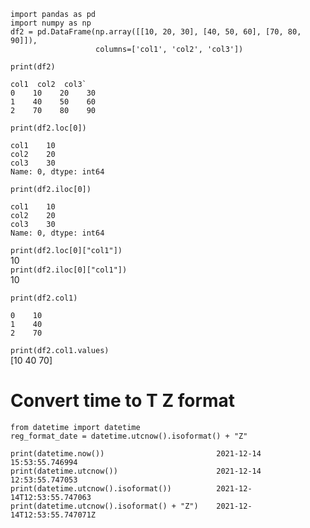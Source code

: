 ```
import pandas as pd
import numpy as np
df2 = pd.DataFrame(np.array([[10, 20, 30], [40, 50, 60], [70, 80, 90]]),
                   columns=['col1', 'col2', 'col3'])
```
`print(df2)`
```
col1  col2  col3` 
0    10    20    30  
1    40    50    60  
2    70    80    90
``` 
`print(df2.loc[0])` 
```
col1    10
col2    20
col3    30
Name: 0, dtype: int64
```

`print(df2.iloc[0])`
```
col1    10
col2    20
col3    30
Name: 0, dtype: int64
```

`print(df2.loc[0]["col1"])`  
10  
`print(df2.iloc[0]["col1"])`   
10  
 

`print(df2.col1)`  
```
0    10
1    40
2    70
```  

`print(df2.col1.values)`  
 [10 40 70]  
 
 
# Convert time to T Z format
```
from datetime import datetime
reg_format_date = datetime.utcnow().isoformat() + "Z"
```
```
print(datetime.now())                         2021-12-14 15:53:55.746994
print(datetime.utcnow())                      2021-12-14 12:53:55.747053
print(datetime.utcnow().isoformat())          2021-12-14T12:53:55.747063
print(datetime.utcnow().isoformat() + "Z")    2021-12-14T12:53:55.747071Z
```
